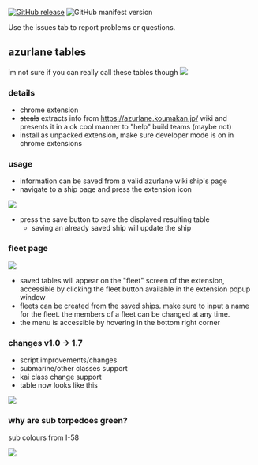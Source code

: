 [![GitHub release](https://img.shields.io/github/release/risonakamo/azltables.svg)](https://github.com/risonakamo/azltables/releases)
![GitHub manifest version](https://img.shields.io/github/manifest-json/v/risonakamo/azltables.svg)

Use the issues tab to report problems or questions.

## azurlane tables
im not sure if you can really call these tables though
![](https://i.imgur.com/00kEP4D.png)

### details
- chrome extension
- ~~steals~~ extracts info from https://azurlane.koumakan.jp/ wiki and presents it in a ok cool manner to "help" build teams (maybe not)
- install as unpacked extension, make sure developer mode is on in chrome extensions

### usage
- information can be saved from a valid azurlane wiki ship's page
- navigate to a ship page and press the extension icon

![](https://i.imgur.com/vhT6OYC.png)

- press the save button to save the displayed resulting table
  - saving an already saved ship will update the ship

### fleet page
![](https://i.imgur.com/ARRscXq.png)
- saved tables will appear on the "fleet" screen of the extension, accessible by clicking the fleet button available in the extension popup window
- fleets can be created from the saved ships. make sure to input a name for the fleet. the members of a fleet can be changed at any time.
- the menu is accessible by hovering in the bottom right corner

### changes v1.0 → 1.7
- script improvements/changes
- submarine/other classes support
- kai class change support
- table now looks like this

![](https://i.imgur.com/RHJX7Q7.png)

### why are sub torpedoes green?
sub colours from I-58

![](https://i.imgur.com/NcNDHBt.png)